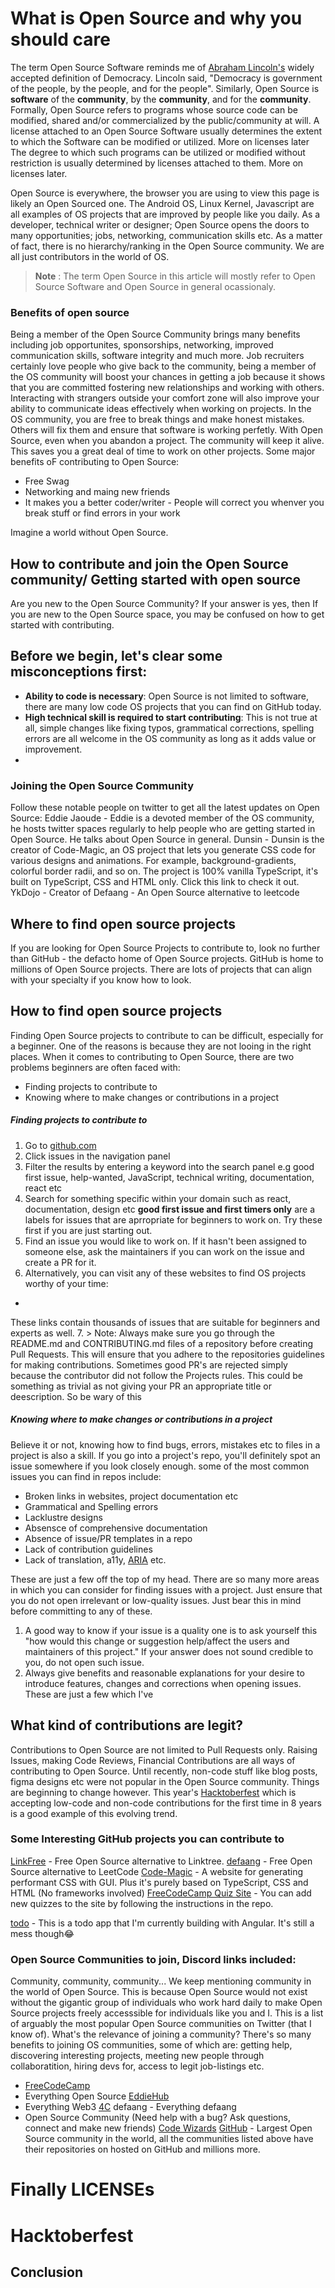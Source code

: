 # What is Open Source and why you should care

The term Open Source Software reminds me of [Abraham Lincoln's](https://en.wikipedia.org/wiki/Abraham_Lincoln#Gettysburg_Address_(1863)) widely accepted definition of Democracy. Lincoln said, "Democracy is government of the people, by the people, and for the people". Similarly, Open Source is **software** of the **community**, by the **community**, and for the **community**. Formally, Open Source refers to programs whose source code can be modified, shared and/or commercialized by the public/community at will. 
A license attached to an Open Source Software usually determines the extent to which the Software can be modified or utilized. More on licenses later
The degree to which such programs can be utilized or modified without restriction is usually determined by licenses attached to them. More on licenses later. 

Open Source is everywhere, the browser you are using to view this page is likely an Open Sourced one. The Android OS, Linux Kernel, Javascript are all examples of OS projects that are improved by people like you daily. As a developer, technical writer or designer; Open Source opens the doors to many opportunities; jobs, networking, communication skills etc. As a matter of fact, there is no hierarchy/ranking in the Open Source community. We  are all just contributors in the world of OS.

> **Note** : The term Open Source in this article will mostly refer to Open Source Software and Open Source in general ocassionaly.

### Benefits of open source

Being a member of the Open Source Community brings many benefits including job opportunites, sponsorships, networking, improved communication skills, software integrity and much more. Job recruiters certainly love people who give back to the community, being a member of the OS community will boost your chances in getting a job because it shows that you are committed fostering new  relationships and working with others. Interacting with strangers outside your comfort zone will also improve your ability to communicate ideas effectively when working on projects. In the OS community, you are free to break things and make honest mistakes. Others will fix them and ensure that software is working perfetly.
With Open Source, even when you abandon a project. The community will keep it alive. This saves you a great deal of time to work on other projects. Some major benefits oF contributing to Open Source:
- Free Swag
- Networking and maing new friends
- It makes you a better coder/writer - People will correct you whenver you break stuff or find errors in your work

Imagine a world without Open Source. 
## How to contribute and join the Open Source community/ Getting started with open source
Are you new to the Open Source Community? If your answer is yes, then 
If you are new to the Open Source space, you may be  confused on how to get started with contributing. 

## Before we begin, let's clear some misconceptions first:
- **Ability to code is necessary**: Open Source is not limited to software, there are many low code OS projects that you can find on GitHub today.
- **High technical skill is required to start contributing**: This is not true at all, simple changes like fixing typos, grammatical corrections, spelling errors are all welcome in the OS community as long as it adds value or improvement.
- 
### Joining the Open Source Community
Follow these notable people on twitter to get all the latest updates on Open Source:
Eddie Jaoude - Eddie is a devoted member of the OS community, he hosts twitter spaces regularly to help people who are getting started in Open Source. He talks about Open Source in general.
Dunsin - Dunsin is the creator of Code-Magic, an OS project that lets you generate CSS code for various designs and animations. For example, background-gradients, colorful border radii, and so on. The project is 100% vanilla TypeScript, it's built on TypeScript, CSS and HTML only. Click this link to check it out.
YkDojo - Creator of Defaang - An Open Source alternative to leetcode

## Where to find open source projects
If you are looking for Open Source Projects to contribute to, look no further than GitHub - the defacto home of Open Source projects.
GitHub is home to millions of Open Source projects. There are lots of projects that can align with your specialty if you know how to look.

## How to find open source projects
Finding Open Source projects to contribute to can be difficult, especially for a beginner. One of the reasons is because they are not looing in the right places. When it comes to contributing to Open Source, there are two problems beginners are often faced with:
- Finding projects to contribute to
- Knowing where to make changes or contributions in a project

##### Finding projects to contribute to
1. Go to [github.com](https://github.com)
2. Click issues in the navigation panel
3. Filter the results by entering a keyword into the search panel e.g good first issue, help-wanted, JavaScript, technical writing, documentation, react etc
4. Search for something specific within your domain such as react, documentation, design etc
**good first issue and first timers only** are a labels for issues that are aprropriate for beginners to work on. Try these first if you are just starting out. 
5. Find an issue you would like to work on. If it hasn't been assigned to someone else, ask the maintainers if you can work on the issue and create a PR for it.
6. Alternatively, you can visit any of these websites to find OS projects worthy of your time:
-
These links contain thousands of issues that are suitable for beginners and experts as well.
7. > Note: Always make sure you go through the README.md and CONTRIBUTING.md files of a repository before creating Pull Requests. This will ensure that you adhere to the repositories guidelines for making contributions. Sometimes good PR's are rejected simply because the contributor did not follow the Projects rules. This could be something as trivial as not giving your PR an appropriate title or deescription. So be wary of this

##### Knowing where to make changes or contributions in a project

Believe it or not, knowing how to find bugs, errors, mistakes etc to files in a project is also a skill. If you go into a project's repo, you'll definitely spot an issue somewhere if you look closely enough. some of the most common issues you can find in repos include:
- Broken links in websites, project documentation etc
- Grammatical and Spelling errors
- Lacklustre designs
- Absensce of comprehensive documentation
- Absence of issue/PR templates in a repo
- Lack of contribution guidelines
- Lack of translation, a11y, [ARIA](https://developer.mozilla.org/en-US/docs/Web/Accessibility/ARIA) etc.

These are just a few off the top of my head. There are so many more areas in which you can consider for finding issues with a project. Just ensure that you do not open irrelevant or low-quality issues. Just bear this in mind before committing to any of these.
1. A good way to know if your issue is a quality one is to ask yourself this "how would this change or suggestion help/affect the users and maintainers of this project." If your answer does not sound credible to you, do not open such issue.
2. Always give benefits and reasonable explanations for your desire to introduce features, changes and corrections when opening issues. 
These are just a few which I've 

## What kind of contributions are legit?
Contributions to Open Source are not limited to Pull Requests only. Raising Issues, making Code Reviews, Financial Contributions are all ways of contributing to Open Source. Until recently, non-code stuff like blog posts, figma designs etc were not popular in the Open Source community. Things are beginning to change however. This year's [Hacktoberfest](https://hacktoberfest.com) which is accepting low-code and non-code contributions for the first time in 8 years is a good example of this evolving trend.
### Some Interesting GitHub projects you can contribute to
[LinkFree](https://github.com/EddieHubCommunity/LinkFree) - Free Open Source alternative to Linktree.
[defaang](https://github.com/ykdojo/defaang) - Free Open Source alternative to LeetCode
[Code-Magic](https://github.com/Dun-sin/Code-Magic) - A website for generating performant CSS with GUI. Plus it's purely based on TypeScript, CSS and HTML (No frameworks involved)
[FreeCodeCamp Quiz Site](https://github.com/freeCodeCamp/Developer_Quiz_Site) - You can add new quizzes to the site by following the instructions in the repo.

[todo](https://github.com/slim-codes/todo) - This is a todo app that I'm currently building with Angular. It's still a mess though😂

### Open Source Communities to join, Discord links included:
Community, community, community... 
We keep mentioning community in the world of Open Source. This is because Open Source would not exist without the gigantic group of individuals who work hard daily to make Open Source projects freely accesssible for individuals like you and I.
This is a list of arguably the most popular Open Source communities on Twitter (that I know of). What's the relevance of joining a community? There's so many benefits to joining OS communities, some of which are: getting help, discovering interesting projects, meeting new people through collaboratition, hiring devs for, access to legit job-listings etc.
 - [FreeCodeCamp](https://discord.gg/Z7Fm39aNtZ)
 - Everything Open Source [EddieHub](https://discord.gg/s2PQs2mN)
 - Everything Web3 [4C](https://discord.gg/4c-784142072763383858)
defaang  - Everything defaang []()
 - Open Source Community (Need help with a bug? Ask questions, connect and make new friends) [Code Wizards]()
[GitHub](https://github.com) - Largest Open Source community in the world, all the communities listed above have their repositories on hosted on GitHub and millions more.

# Finally LICENSEs
# Hacktoberfest
## Conclusion










